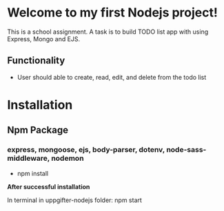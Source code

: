 # Welcome to my first Nodejs project!

This is a school assignment. A task is to build TODO list app with using Express, Mongo and EJS.

## Functionality

- User should able to create, read, edit, and delete from the todo list

# Installation

## Npm Package

### express, mongoose, ejs, body-parser, dotenv, node-sass-middleware, nodemon

- npm install

**After successful installation**

In terminal in uppgifter-nodejs folder: npm start
